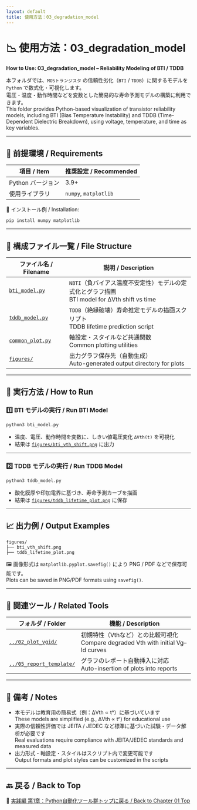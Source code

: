 ```yaml
---
layout: default
title: 使用方法：03_degradation_model
---
```


# 📉 使用方法：03_degradation_model  
**How to Use: 03_degradation_model – Reliability Modeling of BTI / TDDB**

本フォルダでは、`MOSトランジスタ` の信頼性劣化（`BTI` / `TDDB`）に関するモデルを `Python` で数式化・可視化します。  
電圧・温度・動作時間などを変数とした簡易的な寿命予測モデルの構築に利用できます。  
This folder provides Python-based visualization of transistor reliability models, including BTI (Bias Temperature Instability) and TDDB (Time-Dependent Dielectric Breakdown), using voltage, temperature, and time as key variables.

---

## 🔧 前提環境 / Requirements

| 項目 / Item | 推奨設定 / Recommended |
|-------------|------------------------|
| Python バージョン | 3.9+ |
| 使用ライブラリ | `numpy`, `matplotlib` |

🔽 インストール例 / Installation:

```bash
pip install numpy matplotlib
```

---

## 📁 構成ファイル一覧 / File Structure

| ファイル名 / Filename | 説明 / Description |
|------------------------|---------------------|
| [`bti_model.py`](bti_model.py) | `NBTI`（負バイアス温度不安定性）モデルの定式化とグラフ描画<br>BTI model for ΔVth shift vs time |
| [`tddb_model.py`](tddb_model.py) | `TDDB`（絶縁破壊）寿命推定モデルの描画スクリプト<br>TDDB lifetime prediction script |
| [`common_plot.py`](common_plot.py) | 軸設定・スタイルなど共通関数<br>Common plotting utilities |
| [`figures/`](figures/) | 出力グラフ保存先（自動生成）<br>Auto-generated output directory for plots |

---

## 🚀 実行方法 / How to Run

### 1️⃣ BTI モデルの実行 / Run BTI Model

```bash
python3 bti_model.py
```

- 温度、電圧、動作時間を変数に、しきい値電圧変化 `ΔVth(t)` を可視化  
- 結果は [`figures/bti_vth_shift.png`](figures/bti_vth_shift.png) に出力

---

### 2️⃣ TDDB モデルの実行 / Run TDDB Model

```bash
python3 tddb_model.py
```

- 酸化膜厚や印加電界に基づき、寿命予測カーブを描画  
- 結果は [`figures/tddb_lifetime_plot.png`](figures/tddb_lifetime_plot.png) に保存

---

## 📈 出力例 / Output Examples

```text
figures/
├── bti_vth_shift.png
├── tddb_lifetime_plot.png
```

🖼️ 画像形式は `matplotlib.pyplot.savefig()` により PNG / PDF などで保存可能です。  
Plots can be saved in PNG/PDF formats using `savefig()`.

---

## 🔗 関連ツール / Related Tools

| フォルダ / Folder | 機能 / Description |
|------------------|---------------------|
| [`../02_plot_vgid/`](../02_plot_vgid/) | 初期特性（Vthなど）との比較可視化<br>Compare degraded Vth with initial Vg–Id curves |
| [`../05_report_template/`](../05_report_template/) | グラフのレポート自動挿入に対応<br>Auto-insertion of plots into reports |

---

## 📝 備考 / Notes

- 本モデルは教育用の簡易式（例：ΔVth ∝ tⁿ）に基づいています  
  These models are simplified (e.g., ΔVth ∝ tⁿ) for educational use  
- 実際の信頼性評価では JEITA / JEDEC など標準に基づいた試験・データ解析が必要です  
  Real evaluations require compliance with JEITA/JEDEC standards and measured data  
- 出力形式・軸設定・スタイルはスクリプト内で変更可能です  
  Output formats and plot styles can be customized in the scripts

---

## 🔙 戻る / Back to Top

📂 [実践編 第1章：Python自動化ツール群トップに戻る / Back to Chapter 01 Top](../README.md)
